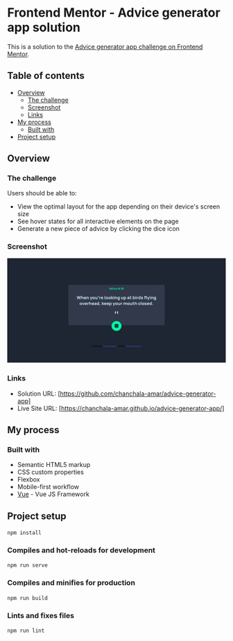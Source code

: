 # Frontend Mentor - Advice generator app solution

This is a solution to the [Advice generator app challenge on Frontend Mentor](https://www.frontendmentor.io/challenges/advice-generator-app-QdUG-13db).

## Table of contents

- [Overview](#overview)
  - [The challenge](#the-challenge)
  - [Screenshot](#screenshot)
  - [Links](#links)
- [My process](#my-process)
  - [Built with](#built-with)
- [Project setup](#project-setup)

## Overview

### The challenge

Users should be able to:

- View the optimal layout for the app depending on their device's screen size
- See hover states for all interactive elements on the page
- Generate a new piece of advice by clicking the dice icon

### Screenshot

![](./src/assets/images/Screenshot1.png)

### Links

- Solution URL: [https://github.com/chanchala-amar/advice-generator-app]
- Live Site URL: [https://chanchala-amar.github.io/advice-generator-app/]

## My process

### Built with

- Semantic HTML5 markup
- CSS custom properties
- Flexbox
- Mobile-first workflow
- [Vue](https://vuejs.org) - Vue JS Framework

## Project setup

```
npm install
```

### Compiles and hot-reloads for development

```
npm run serve
```

### Compiles and minifies for production

```
npm run build
```

### Lints and fixes files

```
npm run lint
```
